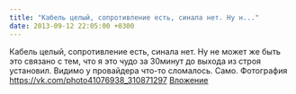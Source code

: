 ```yaml
---
title: "Кабель целый, сопротивление есть, синала нет. Ну н..."
date: 2013-09-12 22:05:00 +0300
---
```


Кабель целый, сопротивление есть, синала нет. Ну не может же быть это связано с тем, что я это чудо за 30минут до выхода из строя установил. Видимо у провайдера что-то сломалось. Само.
Фотография
<a class="vk-attach" href="https://vk.com/photo41076938_310871297">https://vk.com/photo41076938_310871297</a>
<a class="vk-attach" href="https://vk.com/photo41076938_310871297">Вложение</a>

